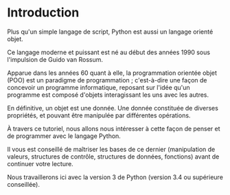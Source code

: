 # Introduction

Plus qu'un simple langage de script, Python est aussi un langage orienté objet.

Ce langage moderne et puissant est né au début des années 1990 sous l'impulsion de Guido van Rossum.

Apparue dans les années 60 quant à elle, la programmation orientée objet (POO) est un paradigme de programmation ;
c'est-à-dire une façon de concevoir un programme informatique, reposant sur l'idée qu'un programme est composé d'objets interagissant les uns avec les autres.

En définitive, un objet est une donnée. Une donnée constituée de diverses propriétés, et pouvant être manipulée par différentes opérations.

À travers ce tutoriel, nous allons nous intéresser à cette façon de penser et de programmer avec le langage Python.

Il vous est conseillé de maîtriser les bases de ce dernier (manipulation de valeurs,
structures de contrôle, structures de données, fonctions) avant de continuer votre lecture.

Nous travaillerons ici avec la version 3 de Python (version 3.4 ou supérieure conseillée).
